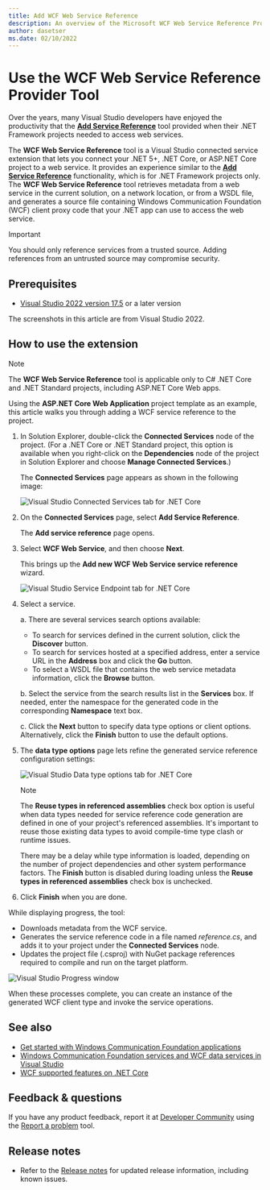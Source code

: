 ```yaml
---
title: Add WCF Web Service Reference
description: An overview of the Microsoft WCF Web Service Reference Provider Tool that adds functionality for .NET Core and ASP.NET Core projects, similar to Add Service Reference for .NET Framework projects.
author: dasetser
ms.date: 02/10/2022
---
```


# Use the WCF Web Service Reference Provider Tool

Over the years, many Visual Studio developers have enjoyed the productivity that the [**Add Service Reference**](/visualstudio/data-tools/how-to-add-update-or-remove-a-wcf-data-service-reference) tool provided when their .NET Framework projects needed to access web services.

The **WCF Web Service Reference** tool is a Visual Studio connected service extension that lets you connect your .NET 5+, .NET Core, or ASP.NET Core project to a web service. It provides an experience similar to the [**Add Service Reference**](/visualstudio/data-tools/how-to-add-update-or-remove-a-wcf-data-service-reference) functionality, which is for .NET Framework projects only. The **WCF Web Service Reference** tool retrieves metadata from a web service in the current solution, on a network location, or from a WSDL file, and generates a source file containing Windows Communication Foundation (WCF) client proxy code that your .NET app can use to access the web service.

> [!IMPORTANT]
> You should only reference services from a trusted source. Adding references from an untrusted source may compromise security.

## Prerequisites

- [Visual Studio 2022 version 17.5](https://aka.ms/vsdownload?utm_source=mscom&utm_campaign=msdocs) or a later version

The screenshots in this article are from Visual Studio 2022.

## How to use the extension

> [!NOTE]
> The **WCF Web Service Reference** tool is applicable only to C# .NET Core and .NET Standard projects, including ASP.NET Core Web apps.

Using the **ASP.NET Core Web Application** project template as an example, this article walks you through adding a WCF service reference to the project.

1. In Solution Explorer, double-click the **Connected Services** node of the project. (For a .NET Core or .NET Standard project, this option is available when you right-click on the **Dependencies** node of the project in Solution Explorer and choose **Manage Connected Services**.)

   The **Connected Services** page appears as shown in the following image:

   ![Visual Studio Connected Services tab for .NET Core](./media/wcf-web-service-reference-guide/connected-services.png)

1. On the **Connected Services** page, select **Add Service Reference**.

   The **Add service reference** page opens.

1. Select **WCF Web Service**, and then choose **Next**.

   This brings up the **Add new WCF Web Service service reference** wizard.

   ![Visual Studio Service Endpoint tab for .NET Core](./media/wcf-web-service-reference-guide/add-service-reference.png)

1. Select a service.

   a. There are several services search options available:

      - To search for services defined in the current solution, click the **Discover** button.
      - To search for services hosted at a specified address, enter a service URL in the **Address** box and click the **Go** button.
      - To select a WSDL file that contains the web service metadata information, click the **Browse** button.

   b. Select the service from the search results list in the **Services** box. If needed, enter the namespace for the generated code in the corresponding **Namespace** text box.

   c. Click the **Next** button to specify data type options or client options. Alternatively, click the **Finish** button to use the default options.

1. The **data type options** page lets refine the generated service reference configuration settings:

    ![Visual Studio Data type options tab for .NET Core](./media/wcf-web-service-reference-guide/data-type-options.png)

    > [!NOTE]
    > The **Reuse types in referenced assemblies** check box option is useful when data types needed for service reference code generation are defined in one of your project's referenced assemblies.  It's important to reuse those existing data types to avoid compile-time type clash or runtime issues.

    There may be a delay while type information is loaded, depending on the number of project dependencies and other system performance factors. The **Finish** button is disabled during loading unless the **Reuse types in referenced assemblies** check box is unchecked.

1. Click **Finish** when you are done.

While displaying progress, the tool:

- Downloads metadata from the WCF service.
- Generates the service reference code in a file named *reference.cs*, and adds it to your project under the **Connected Services** node.
- Updates the project file (.csproj) with NuGet package references required to compile and run on the target platform.

![Visual Studio Progress window](./media/wcf-web-service-reference-guide/progress-window.png)

When these processes complete, you can create an instance of the generated WCF client type and invoke the service operations.

## See also

- [Get started with Windows Communication Foundation applications](../../framework/wcf/getting-started-tutorial.md)
- [Windows Communication Foundation services and WCF data services in Visual Studio](/visualstudio/data-tools/windows-communication-foundation-services-and-wcf-data-services-in-visual-studio)
- [WCF supported features on .NET Core](https://github.com/dotnet/wcf/blob/main/release-notes/SupportedFeatures-v2.1.0.md)

## Feedback & questions

If you have any product feedback, report it at [Developer Community](https://aka.ms/feedback/report?space=61) using the [Report a problem](/visualstudio/ide/how-to-report-a-problem-with-visual-studio) tool.

## Release notes

- Refer to the [Release notes](https://github.com/dotnet/wcf/blob/main/release-notes/WCF-Web-Service-Reference-notes.md) for updated release information, including known issues.
